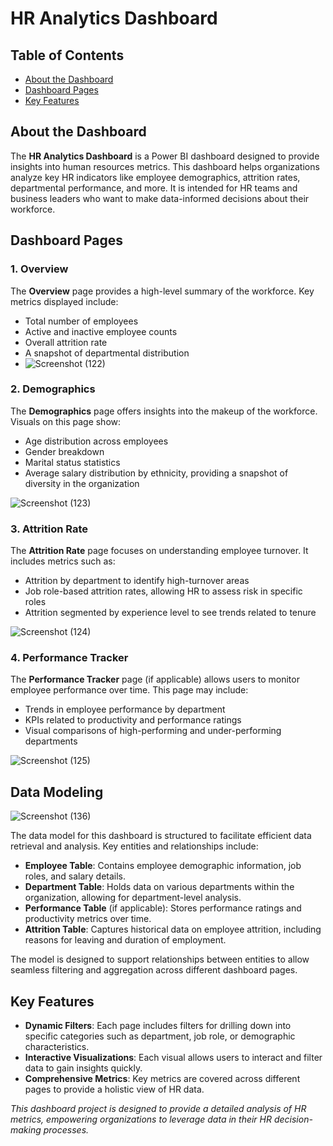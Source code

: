 # HR Analytics Dashboard

## Table of Contents

- [About the Dashboard](#about-the-dashboard)
- [Dashboard Pages](#dashboard-pages)
- [Key Features](#key-features)


## About the Dashboard

The **HR Analytics Dashboard** is a Power BI dashboard designed to provide insights into human resources metrics. This dashboard helps organizations analyze key HR indicators like employee demographics, attrition rates, departmental performance, and more. It is intended for HR teams and business leaders who want to make data-informed decisions about their workforce.

## Dashboard Pages

### 1. Overview
The **Overview** page provides a high-level summary of the workforce. Key metrics displayed include:
- Total number of employees
- Active and inactive employee counts
- Overall attrition rate
- A snapshot of departmental distribution
- 
  ![Screenshot (122)](https://github.com/user-attachments/assets/cbf1fcc1-4a4f-4ed9-97cc-ea8fe3400f90)


### 2. Demographics
The **Demographics** page offers insights into the makeup of the workforce. Visuals on this page show:
- Age distribution across employees
- Gender breakdown
- Marital status statistics
- Average salary distribution by ethnicity, providing a snapshot of diversity in the organization
  
![Screenshot (123)](https://github.com/user-attachments/assets/56012143-fb29-4312-b6d7-903621093478)

### 3. Attrition Rate
The **Attrition Rate** page focuses on understanding employee turnover. It includes metrics such as:
- Attrition by department to identify high-turnover areas
- Job role-based attrition rates, allowing HR to assess risk in specific roles
- Attrition segmented by experience level to see trends related to tenure
  
![Screenshot (124)](https://github.com/user-attachments/assets/16b86ea8-51d0-4e0d-bbe1-8082121f5af9)

### 4. Performance Tracker 
The **Performance Tracker** page (if applicable) allows users to monitor employee performance over time. This page may include:
- Trends in employee performance by department
- KPIs related to productivity and performance ratings
- Visual comparisons of high-performing and under-performing departments

![Screenshot (125)](https://github.com/user-attachments/assets/f1c80b16-3742-4a6a-b62b-d20e616204b9)

## Data Modeling

![Screenshot (136)](https://github.com/user-attachments/assets/86465c0d-98fb-4259-be65-6749194afe3b)

The data model for this dashboard is structured to facilitate efficient data retrieval and analysis. Key entities and relationships include:
- **Employee Table**: Contains employee demographic information, job roles, and salary details.
- **Department Table**: Holds data on various departments within the organization, allowing for department-level analysis.
- **Performance Table** (if applicable): Stores performance ratings and productivity metrics over time.
- **Attrition Table**: Captures historical data on employee attrition, including reasons for leaving and duration of employment.
  
The model is designed to support relationships between entities to allow seamless filtering and aggregation across different dashboard pages.

## Key Features

- **Dynamic Filters**: Each page includes filters for drilling down into specific categories such as department, job role, or demographic characteristics.
- **Interactive Visualizations**: Each visual allows users to interact and filter data to gain insights quickly.
- **Comprehensive Metrics**: Key metrics are covered across different pages to provide a holistic view of HR data.


*This dashboard project is designed to provide a detailed analysis of HR metrics, empowering organizations to leverage data in their HR decision-making processes.*

